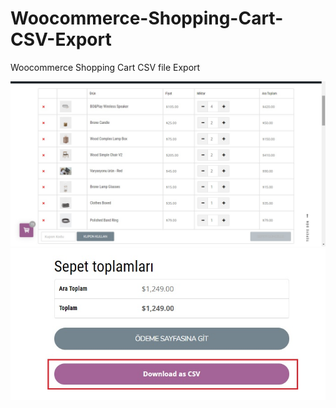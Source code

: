# Woocommerce-Shopping-Cart-CSV-Export
Woocommerce Shopping Cart CSV file Export

![woocommerce cart](https://raw.githubusercontent.com/gencyazilimcim/Woocommerce-Shopping-Cart-CSV-Export/main/woocommerce-cart.jpg)
![woocommerce cart subtotal](https://raw.githubusercontent.com/gencyazilimcim/Woocommerce-Shopping-Cart-CSV-Export/main/woocommerce-subtotal.jpg)

